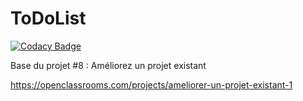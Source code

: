 ToDoList
========

[![Codacy Badge](https://api.codacy.com/project/badge/Grade/da03c40458a5411f883cca301a4395ac)](https://app.codacy.com/gh/fredsko77/todo-co-test?utm_source=github.com&utm_medium=referral&utm_content=fredsko77/todo-co-test&utm_campaign=Badge_Grade_Settings)

Base du projet #8 : Améliorez un projet existant

https://openclassrooms.com/projects/ameliorer-un-projet-existant-1
